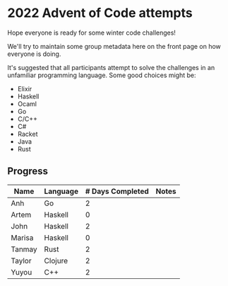 # 2022 Advent of Code attempts

Hope everyone is ready for some winter code challenges!

We'll try to maintain some group metadata here on the front page on how everyone is doing.

It's suggested that all participants attempt to solve the challenges in an unfamiliar programming language. Some good choices might be:
- Elixir
- Haskell
- Ocaml
- Go
- C/C++
- C#
- Racket
- Java
- Rust

## Progress

| Name   	| Language 	| # Days Completed 	| Notes               	|
|--------	|----------	|------------------	|---------------------	|
| Anh    	| Go       	| 2                	|                     	|
| Artem 	| Haskell  	| 0                	|                     	|
| John   	| Haskell  	| 2                	|                     	|
| Marisa 	| Haskell  	| 0                	|                     	|
| Tanmay 	| Rust     	| 2                	|                     	|
| Taylor 	| Clojure  	| 2                	|                     	|
| Yuyou 	| C++       	| 2                	|                     	|
